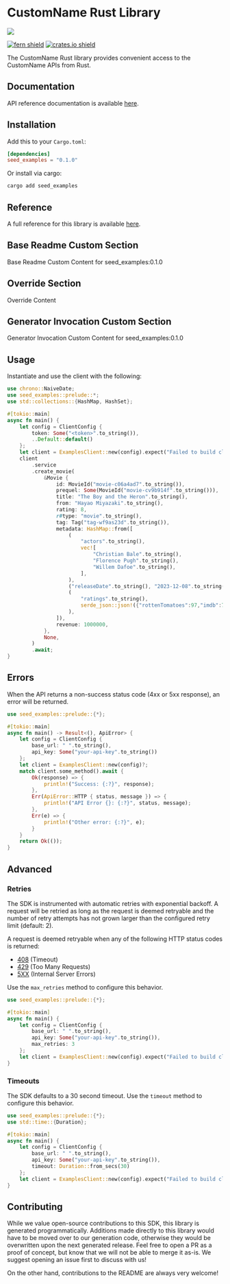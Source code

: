 # CustomName Rust Library

![](https://www.fernapi.com)

[![fern shield](https://img.shields.io/badge/%F0%9F%8C%BF-Built%20with%20Fern-brightgreen)](https://buildwithfern.com?utm_source=github&utm_medium=github&utm_campaign=readme&utm_source=Seed%2FRust)
[![crates.io shield](https://img.shields.io/crates/v/seed_examples)](https://crates.io/crates/seed_examples)

The CustomName Rust library provides convenient access to the CustomName APIs from Rust.

## Documentation

API reference documentation is available [here](https://www.docs.fernapi.com).

## Installation

Add this to your `Cargo.toml`:

```toml
[dependencies]
seed_examples = "0.1.0"
```

Or install via cargo:

```sh
cargo add seed_examples
```

## Reference

A full reference for this library is available [here](./reference.md).

## Base Readme Custom Section

Base Readme Custom Content for seed_examples:0.1.0

## Override Section

Override Content

## Generator Invocation Custom Section

Generator Invocation Custom Content for seed_examples:0.1.0

## Usage

Instantiate and use the client with the following:

```rust
use chrono::NaiveDate;
use seed_examples::prelude::*;
use std::collections::{HashMap, HashSet};

#[tokio::main]
async fn main() {
    let config = ClientConfig {
        token: Some("<token>".to_string()),
        ..Default::default()
    };
    let client = ExamplesClient::new(config).expect("Failed to build client");
    client
        .service
        .create_movie(
            &Movie {
                id: MovieId("movie-c06a4ad7".to_string()),
                prequel: Some(MovieId("movie-cv9b914f".to_string())),
                title: "The Boy and the Heron".to_string(),
                from: "Hayao Miyazaki".to_string(),
                rating: 8,
                r#type: "movie".to_string(),
                tag: Tag("tag-wf9as23d".to_string()),
                metadata: HashMap::from([
                    (
                        "actors".to_string(),
                        vec![
                            "Christian Bale".to_string(),
                            "Florence Pugh".to_string(),
                            "Willem Dafoe".to_string(),
                        ],
                    ),
                    ("releaseDate".to_string(), "2023-12-08".to_string()),
                    (
                        "ratings".to_string(),
                        serde_json::json!({"rottenTomatoes":97,"imdb":7.6}),
                    ),
                ]),
                revenue: 1000000,
            },
            None,
        )
        .await;
}
```

## Errors

When the API returns a non-success status code (4xx or 5xx response), an error will be returned.

```rust
use seed_examples::prelude::{*};

#[tokio::main]
async fn main() -> Result<(), ApiError> {
    let config = ClientConfig {
        base_url: " ".to_string(),
        api_key: Some("your-api-key".to_string())
    };
    let client = ExamplesClient::new(config)?;
    match client.some_method().await {
        Ok(response) => {
            println!("Success: {:?}", response);
        },
        Err(ApiError::HTTP { status, message }) => {
            println!("API Error {}: {:?}", status, message);
        },
        Err(e) => {
            println!("Other error: {:?}", e);
        }
    }
    return Ok(());
}
```

## Advanced

### Retries

The SDK is instrumented with automatic retries with exponential backoff. A request will be retried as long
as the request is deemed retryable and the number of retry attempts has not grown larger than the configured
retry limit (default: 2).

A request is deemed retryable when any of the following HTTP status codes is returned:

- [408](https://developer.mozilla.org/en-US/docs/Web/HTTP/Status/408) (Timeout)
- [429](https://developer.mozilla.org/en-US/docs/Web/HTTP/Status/429) (Too Many Requests)
- [5XX](https://developer.mozilla.org/en-US/docs/Web/HTTP/Status/500) (Internal Server Errors)

Use the `max_retries` method to configure this behavior.

```rust
use seed_examples::prelude::{*};

#[tokio::main]
async fn main() {
    let config = ClientConfig {
        base_url: " ".to_string(),
        api_key: Some("your-api-key".to_string()),
        max_retries: 3
    };
    let client = ExamplesClient::new(config).expect("Failed to build client");
}
```

### Timeouts

The SDK defaults to a 30 second timeout. Use the `timeout` method to configure this behavior.

```rust
use seed_examples::prelude::{*};
use std::time::{Duration};

#[tokio::main]
async fn main() {
    let config = ClientConfig {
        base_url: " ".to_string(),
        api_key: Some("your-api-key".to_string()),
        timeout: Duration::from_secs(30)
    };
    let client = ExamplesClient::new(config).expect("Failed to build client");
}
```

## Contributing

While we value open-source contributions to this SDK, this library is generated programmatically.
Additions made directly to this library would have to be moved over to our generation code,
otherwise they would be overwritten upon the next generated release. Feel free to open a PR as
a proof of concept, but know that we will not be able to merge it as-is. We suggest opening
an issue first to discuss with us!

On the other hand, contributions to the README are always very welcome!